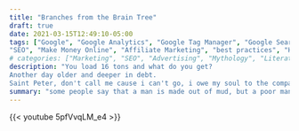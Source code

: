 ```yaml
---
title: "Branches from the Brain Tree"
draft: true
date: 2021-03-15T12:49:10-05:00
tags: ["Google", "Google Analytics", "Google Tag Manager", "Google Search Console", "Google Lighthouse", 
"SEO", "Make Money Online", "Affiliate Marketing", "best practices", "How to Start", "Jeopardy", "stovepipe hat", "hats on amazon", "problem solving", "Sisyphus", "moronic", "dumb", "idiot", "ADHD", "Firefox", "Add-Ons", "Browsers", "Chrome Extensions"]
# categories: ["Marketing", "SEO", "Advertising", "Mythology", "Literature"]
description: "You load 16 tons and what do you get? 
Another day older and deeper in debt.
Saint Peter, don't call me cause i can't go, i owe my soul to the company store."
summary: "some people say that a man is made out of mud, but a poor man is made out of muscle and blood. muscle and blood and skin and bones, a mind that is weak and a back that's strong."
---
```


{{< youtube 5pfVvqLM_e4 >}}